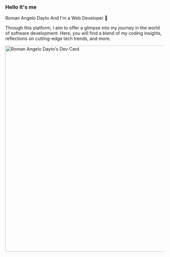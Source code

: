### Hello It's me
Roman Angelo Dayto
And I'm a Web Developer 👋

Through this platform, I aim to offer a glimpse into my journey in the world of software development. Here, you will find a blend of my coding insights, reflections on cutting-edge tech trends, and more.

<a href="https://app.daily.dev/romanangelodayto"><img src="https://api.daily.dev/devcards/v2/Nc6UnzilhNCtCR4q1qmTc.png?type=wide&r=8oc" width="652" alt="Roman Angelo Dayto's Dev Card"/></a>
<!--
**Romgel27/Romgel27** is a ✨ _special_ ✨ repository because its `README.md` (this file) appears on your GitHub profile.

Here are some ideas to get you started:

- 🔭 I’m currently working on ...
- 🌱 I’m currently learning ...
- 👯 I’m looking to collaborate on ...
- 🤔 I’m looking for help with ...
- 💬 Ask me about ...
- 📫 How to reach me: ...
- 😄 Pronouns: ...
- ⚡ Fun fact: ...
-->
